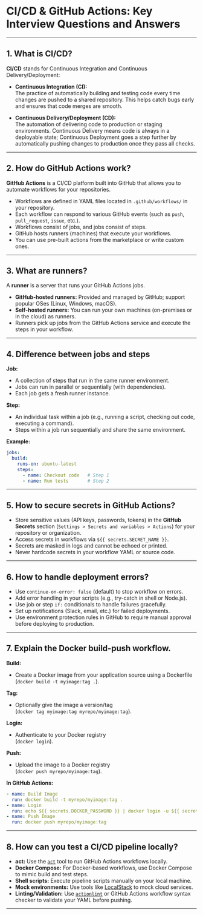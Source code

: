 # CI/CD & GitHub Actions: Key Interview Questions and Answers

---

## 1. What is CI/CD?

**CI/CD** stands for Continuous Integration and Continuous Delivery/Deployment:

- **Continuous Integration (CI):**  
  The practice of automatically building and testing code every time changes are pushed to a shared repository. This helps catch bugs early and ensures that code merges are smooth.

- **Continuous Delivery/Deployment (CD):**  
  The automation of delivering code to production or staging environments. Continuous Delivery means code is always in a deployable state; Continuous Deployment goes a step further by automatically pushing changes to production once they pass all checks.

---

## 2. How do GitHub Actions work?

**GitHub Actions** is a CI/CD platform built into GitHub that allows you to automate workflows for your repositories.

- Workflows are defined in YAML files located in `.github/workflows/` in your repository.
- Each workflow can respond to various GitHub events (such as `push`, `pull_request`, `issue`, etc.).
- Workflows consist of jobs, and jobs consist of steps.
- GitHub hosts runners (machines) that execute your workflows.
- You can use pre-built actions from the marketplace or write custom ones.

---

## 3. What are runners?

A **runner** is a server that runs your GitHub Actions jobs.

- **GitHub-hosted runners:** Provided and managed by GitHub; support popular OSes (Linux, Windows, macOS).
- **Self-hosted runners:** You can run your own machines (on-premises or in the cloud) as runners.
- Runners pick up jobs from the GitHub Actions service and execute the steps in your workflow.

---

## 4. Difference between jobs and steps

**Job:**
- A collection of steps that run in the same runner environment.
- Jobs can run in parallel or sequentially (with dependencies).
- Each job gets a fresh runner instance.

**Step:**
- An individual task within a job (e.g., running a script, checking out code, executing a command).
- Steps within a job run sequentially and share the same environment.

**Example:**
```yaml
jobs:
  build:
    runs-on: ubuntu-latest
    steps:
      - name: Checkout code   # Step 1
      - name: Run tests       # Step 2
```

---

## 5. How to secure secrets in GitHub Actions?

- Store sensitive values (API keys, passwords, tokens) in the **GitHub Secrets** section (`Settings > Secrets and variables > Actions`) for your repository or organization.
- Access secrets in workflows via `${{ secrets.SECRET_NAME }}`.
- Secrets are masked in logs and cannot be echoed or printed.
- Never hardcode secrets in your workflow YAML or source code.

---

## 6. How to handle deployment errors?

- Use `continue-on-error: false` (default) to stop workflow on errors.
- Add error handling in your scripts (e.g., try-catch in shell or Node.js).
- Use job or step `if:` conditionals to handle failures gracefully.
- Set up notifications (Slack, email, etc.) for failed deployments.
- Use environment protection rules in GitHub to require manual approval before deploying to production.

---

## 7. Explain the Docker build-push workflow.

**Build:**
- Create a Docker image from your application source using a Dockerfile  
  (`docker build -t myimage:tag .`).

**Tag:**
- Optionally give the image a version/tag  
  (`docker tag myimage:tag myrepo/myimage:tag`).

**Login:**
- Authenticate to your Docker registry  
  (`docker login`).

**Push:**
- Upload the image to a Docker registry  
  (`docker push myrepo/myimage:tag`).

**In GitHub Actions:**
```yaml
- name: Build Image
  run: docker build -t myrepo/myimage:tag .
- name: Login
  run: echo ${{ secrets.DOCKER_PASSWORD }} | docker login -u ${{ secrets.DOCKER_USERNAME }} --password-stdin
- name: Push Image
  run: docker push myrepo/myimage:tag
```

---

## 8. How can you test a CI/CD pipeline locally?

- **act:** Use the [`act`](https://github.com/nektos/act) tool to run GitHub Actions workflows locally.
- **Docker Compose:** For Docker-based workflows, use Docker Compose to mimic build and test steps.
- **Shell scripts:** Execute pipeline scripts manually on your local machine.
- **Mock environments:** Use tools like [LocalStack](https://github.com/localstack/localstack) to mock cloud services.
- **Linting/Validation:** Use [`actionlint`](https://github.com/rhysd/actionlint) or GitHub Actions workflow syntax checker to validate your YAML before pushing.

---